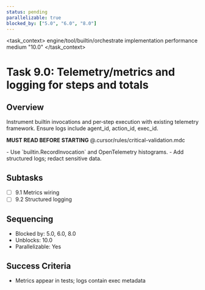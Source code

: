 ```yaml
---
status: pending
parallelizable: true
blocked_by: ["5.0", "6.0", "8.0"]
---
```


<task_context>
<domain>engine/tool/builtin/orchestrate</domain>
<type>implementation</type>
<scope>performance</scope>
<complexity>medium</complexity>
<dependencies></dependencies>
<unblocks>"10.0"</unblocks>
</task_context>

# Task 9.0: Telemetry/metrics and logging for steps and totals

## Overview

Instrument builtin invocations and per‑step execution with existing telemetry framework. Ensure logs include agent_id, action_id, exec_id.

<import>**MUST READ BEFORE STARTING** @.cursor/rules/critical-validation.mdc</import>

<requirements>
- Use `builtin.RecordInvocation` and OpenTelemetry histograms.
- Add structured logs; redact sensitive data.
</requirements>

## Subtasks

- [ ] 9.1 Metrics wiring
- [ ] 9.2 Structured logging

## Sequencing

- Blocked by: 5.0, 6.0, 8.0
- Unblocks: 10.0
- Parallelizable: Yes

## Success Criteria

- Metrics appear in tests; logs contain exec metadata
